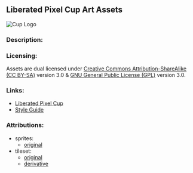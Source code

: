 ## Liberated Pixel Cup Art Assets

![Cup Logo](liberated_pixel_cup.png)

### Description:


### Licensing:

Assets are dual licensed under [Creative Commons Attribution-ShareAlike (CC BY-SA)](LICENSE-CC-BY-SA-3.0.txt) version 3.0 & [GNU General Public License (GPL)](LICENSE.txt) version 3.0.

### Links:

- [Liberated Pixel Cup](http://lpc.opengameart.org/)
- [Style Guide](http://lpc.opengameart.org/static/lpc-style-guide)

### Attributions:

- sprites:
  - [original](sprite/original/authors.md)
- tileset:
  - [original](tileset/original/authors.md)
  - [derivative](tileset/derivative/authors.md)
